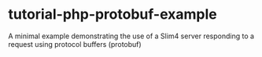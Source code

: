 # tutorial-php-protobuf-example
A minimal example demonstrating the use of a Slim4 server responding to a request using protocol buffers (protobuf)
